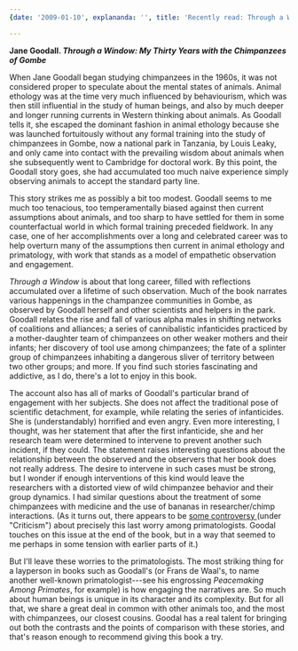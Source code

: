 ```yaml
---
{date: '2009-01-10', explananda: '', title: 'Recently read: Through a Window'}

---
```

<strong>Jane Goodall. <em>Through a Window: My Thirty Years with the Chimpanzees of Gombe</em></strong>

When Jane Goodall began studying chimpanzees in the 1960s, it was not considered proper to speculate about the mental states of animals.  Animal ethology was at the time very much influenced by behaviourism, which was then still influential in the study of human beings, and also by much deeper and longer running currents in Western thinking about animals.  As Goodall tells it, she escaped the dominant fashion in animal ethology because she was launched fortuitously without any formal training into the study of chimpanzees in Gombe, now a national park in Tanzania, by Louis Leaky, and only came into contact with the prevailing wisdom about animals when she subsequently went to Cambridge for doctoral work.  By this point, the Goodall story goes, she had accumulated too much naive experience simply observing animals to accept the standard party line.

This story strikes me as possibly a bit too modest.  Goodall seems to me much too tenacious, too temperamentally biased against then current assumptions about animals, and too sharp to have settled for them in some counterfactual world in which formal training preceded fieldwork.  In any case, one of her accomplishments over a long and celebrated career was to help overturn many of the assumptions then current in animal ethology and primatology, with work that stands as a model of empathetic observation and engagement.

<em>Through a Window</em> is about that long career, filled with reflections accumulated over a lifetime of such observation.  Much of the book narrates various happenings in the champanzee communities in Gombe, as observed by Goodall herself and other scientists and helpers in the park.  Goodall relates the rise and fall of various alpha males in shifting networks of coalitions and alliances; a series of cannibalistic infanticides practiced by a mother-daughter team of chimpanzees on other weaker mothers and their infants; her discovery of tool use among chimpanzees; the fate of a splinter group of chimpanzees inhabiting a dangerous sliver of territory between two other groups; and more.  If you find such stories fascinating and addictive, as I do, there's a lot to enjoy in this book. 

The account also has all of marks of Goodall's particular brand of engagement with her subjects.  She does not affect the traditional pose of scientific detachment, for example, while relating the series of infanticides.  She is (understandably) horrified and even angry.  Even more interesting, I thought, was her statement that after the first infanticide, she and her research team were determined to intervene to prevent another such incident, if they could.  The statement raises interesting questions about the relationship between the observed and the observers that her book does not really address.  The desire to intervene in such cases must be strong, but I wonder if enough interventions of this kind would leave the researchers with a distorted view of wild chimpanzee behavior and their group dynamics.  I had similar questions about the treatment of some chimpanzees with medicine and the use of bananas in researcher/chimp interactions.  (As it turns out, there appears to be <a href="http://en.wikipedia.org/wiki/Jane_Goodall">some controversy </a> (under "Criticism") about precisely this last worry among primatologists.  Goodal touches on this issue at the end of the book, but in a way that seemed to me perhaps in some tension with earlier parts of it.)

But I'll leave these worries to the primatologists.  The most striking thing for a layperson in books such as Goodall's (or Frans de Waal's, to name another well-known primatologist---see his engrossing <em>Peacemaking Among Primates</em>, for example) is how engaging the narratives are.  So much about human beings is unique in its character and its complexity.  But for all that, we share a great deal in common with other animals too, and the most with chimpanzees, our closest cousins.  Goodal has a real talent for bringing out both the contrasts and the points of comparison with these stories, and that's reason enough to recommend giving this book a try.
